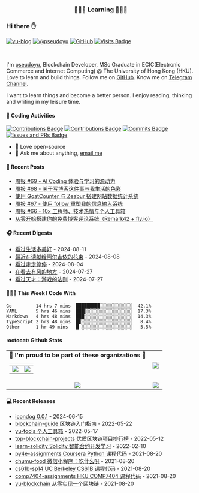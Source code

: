 <p align="center">
 <h3 align="center">🧑🏻‍💻 Learning 🧑🏻‍💻</h3>
</p>

### Hi there ✋

[![yu-blog](https://img.shields.io/badge/blog-yu-9cf?style=flat-square)](https://www.pseudoyu.com)
[![@pseudoyu](https://img.shields.io/badge/weibo-%40pseudoyu-critical?style=flat-square)](https://weibo.com/3675416370/profile)
[![GitHub](https://img.shields.io/github/followers/pseudoyu?logo=github&style=flat-square)](https://github.com/pseudoyu)
[![Visits Badge](https://badges.strrl.dev/visits/pseudoyu/pseudoyu?style=flat-square)](https://github.com/pseudoyu)

<br />

I'm [pseudoyu](https://www.pseudoyu.com), Blockchain Developer, MSc Graduate in ECIC(Electronic Commerce and Internet Computing) @ The University of Hong Kong (HKU). Love to learn and build things. Follow me on [GitHub](https://github.com/pseudoyu). Know me on [Telegram Channel](https://t.me/pseudoyulife).

I want to learn things and become a better person. I enjoy reading, thinking and writing in my leisure time.

#### 🔨 Coding Activities

[![Contributions Badge](https://badges.strrl.dev/contributions/all/pseudoyu?style=flat-square)](https://github.com/pseudoyu)
[![Contributions Badge](https://badges.strrl.dev/contributions/weekly/pseudoyu?style=flat-square)](https://github.com/pseudoyu)
[![Commits Badge](https://badges.strrl.dev/commits/weekly/pseudoyu?style=flat-square)](https://github.com/pseudoyu)
[![Issues and PRs Badge](https://badges.strrl.dev/issues-and-prs/weekly/pseudoyu?style=flat-square)](https://github.com/pseudoyu)

- 💼 Love open-source
- 💬 Ask me about anything, [email me](mailto:pseudoyu@connect.hku.hk)

#### 📰 Recent Posts

<!-- blog starts -->
* <a href=https://www.pseudoyu.com/zh/2024/08/19/weekly_review_20240819/ target='_blank'>周报 #69 - AI Coding 体验与学习的源动力</a>
* <a href=https://www.pseudoyu.com/zh/2024/08/18/weekly_review_20240818/ target='_blank'>周报 #68 - 关于写博客这件事与我生活的色彩</a>
* <a href=https://www.pseudoyu.com/zh/2024/08/06/deploy_web_statistics_system_using_goatcounter_and_zeabur/ target='_blank'>使用 GoatCounter 与 Zeabur 搭建网站数据统计系统</a>
* <a href=https://www.pseudoyu.com/zh/2024/08/05/weekly_review_20240805/ target='_blank'>周报 #67 - 使用 follow 重塑我的信息输入系统</a>
* <a href=https://www.pseudoyu.com/zh/2024/07/30/weekly_review_20240730/ target='_blank'>周报 #66 - 10x 工程师、技术热情与个人工具箱</a>
* <a href=https://www.pseudoyu.com/zh/2024/07/22/free_commenting_system_using_remark42_and_flyio/ target='_blank'>从零开始搭建你的免费博客评论系统（Remark42 + fly.io）</a>
<!-- blog ends -->

#### 🎧 Recent Digests

<!-- douban starts -->
* <a href='http://movie.douban.com/subject/1293749/' target='_blank'>看过生活多美好</a> - 2024-08-11
* <a href='https://book.douban.com/subject/26362836/' target='_blank'>最近在读献给阿尔吉侬的花束</a> - 2024-08-08
* <a href='http://movie.douban.com/subject/35956190/' target='_blank'>看过走走停停</a> - 2024-08-04
* <a href='http://movie.douban.com/subject/35662223/' target='_blank'>在看去有风的地方</a> - 2024-07-27
* <a href='http://movie.douban.com/subject/25777620/' target='_blank'>看过天才：游戏的法则</a> - 2024-07-27
<!-- douban ends -->

#### 👨🏻‍💻 This Week I Code With

<!-- code_time starts -->

```text
Go         14 hrs 7 mins  ████████▊░░░░░░░░░░░░  42.1%
YAML       5 hrs 46 mins  ███▌░░░░░░░░░░░░░░░░░  17.3%
Markdown   4 hrs 48 mins  ███░░░░░░░░░░░░░░░░░░  14.3%
TypeScript 2 hrs 48 mins  █▊░░░░░░░░░░░░░░░░░░░   8.4%
Other      1 hr 49 mins   █▏░░░░░░░░░░░░░░░░░░░   5.5%
```

<!-- code_time ends -->

#### :octocat: Github Stats

<table align="center" width="100%">
  <tr>
    <td align="center">
      <strong> 🌟 I'm proud to be part of these organizations 🌟 </strong><br>
      <table>
        <tr>
          <td align="center">
            <a href="https://github.com/NaturalSelectionLabs">
              <img src="https://avatars.githubusercontent.com/u/82145280?s=150&v=4" />
            </a>
          </td>
          <td align="center">
            <a href="https://github.com/rss3-network">
              <img src="https://avatars.githubusercontent.com/u/152575164?s=150&v=4" />
            </a>
          </td>
        </tr>
      </table>
    </td>
    <td align="center">
      <img width="120%" src="https://yu-readme.vercel.app/api?username=pseudoyu&count_private=true&theme=gotham&show_icons=true" />
    </td>
  </tr>
  <tr>
          <td align="center">
            <img src="https://yu-readme.vercel.app/api/top-langs/?username=pseudoyu&hide=html,php,css,java,Svelte,smarty&layout=compact&theme=gotham">
          </td>
    <td align="center">
      <!-- <img src="https://yu-github-readme-stats.herokuapp.com/?user=pseudoyu&theme=gotham"> -->
      <img src="https://github-readme-streak-stats.herokuapp.com/?user=pseudoyu&theme=gotham">
    </td>
  </tr>
</table>

#### 💻 Recent Releases

<!-- recent_releases starts -->
* <a href=https://github.com/djyde/icondog/releases/tag/v0.0.1 target='_blank'>icondog 0.0.1</a> - 2024-06-15
* <a href=https://github.com/pseudoyu/blockchain-guide/releases/tag/v0.1.0 target='_blank'>blockchain-guide 区块链入门指南</a> - 2022-05-22
* <a href=https://github.com/pseudoyu/yu-tools/releases/tag/v0.1 target='_blank'>yu-tools 个人工具箱</a> - 2022-05-17
* <a href=https://github.com/pseudoyu/top-blockchain-projects/releases/tag/v1.0.0 target='_blank'>top-blockchain-projects 优质区块链项目排行榜</a> - 2022-05-12
* <a href=https://github.com/pseudoyu/learn-solidity/releases/tag/v1.0.0 target='_blank'>learn-solidity Solidity 智能合约开发学习</a> - 2022-02-10
* <a href=https://github.com/pseudoyu/py4e-assignments/releases/tag/v1.0.0 target='_blank'>py4e-assignments Coursera Python 课程代码</a> - 2021-08-20
* <a href=https://github.com/pseudoyu/chumu-food/releases/tag/v1.0.0 target='_blank'>chumu-food 微信小程序：吃什么呀</a> - 2021-08-20
* <a href=https://github.com/pseudoyu/cs61b-sp14/releases/tag/v0.0.1 target='_blank'>cs61b-sp14 UC Berkeley CS61B 课程代码</a> - 2021-08-20
* <a href=https://github.com/pseudoyu/comp7404-assignments/releases/tag/v1.0.0 target='_blank'>comp7404-assignments HKU COMP7404 课程代码</a> - 2021-08-20
* <a href=https://github.com/pseudoyu/yu-blockchain/releases/tag/v1.0.0 target='_blank'>yu-blockchain 从零实现一个区块链</a> - 2021-08-20
<!-- recent_releases ends -->
